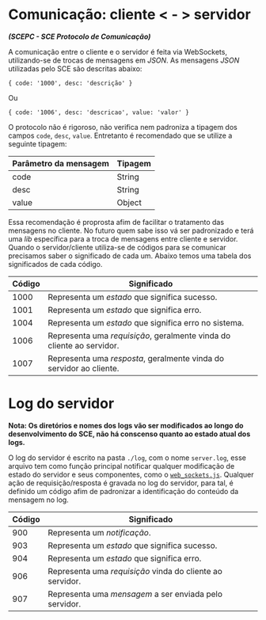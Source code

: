 # Comunicação: cliente < - > servidor 
  
  *__(SCEPC - SCE Protocolo de Comunicação)__*

  A comunicação entre o cliente e o servidor é feita via WebSockets, utilizando-se de trocas de mensagens em *JSON*. As mensagens *JSON* utilizadas pelo SCE são descritas abaixo:

  `{
    code: '1000',
    desc: 'descrição'
    }`

  Ou

  `{
    code: '1006',
    desc: 'descricao',
    value: 'valor'
    }`


  O protocolo não é rigoroso, não verifica nem padroniza a tipagem dos campos `code`, `desc`, `value`. Entretanto é recomendado que se utilize a seguinte tipagem:
  
  Parâmetro da mensagem | Tipagem
  --------------------- | -------
  code                  | String
  desc                  | String
  value                 | Object
   
  Essa recomendação é proprosta afim de facilitar o tratamento das mensagens no cliente. No futuro quem sabe isso vá ser padronizado e terá uma *lib* específica para a
  troca de mensagens entre cliente e servidor.
  Quando o servidor/cliente utiliza-se de códigos para se comunicar precisamos saber o significado de cada um. Abaixo temos uma tabela dos significados de cada código.

  Código  | Significado
  ------  | -----------
  1000    | Representa um *estado* que significa sucesso.
  1001    | Representa um *estado* que significa erro.
  1004    | Representa um *estado* que significa erro no sistema.
  1006    | Representa uma *requisição*, geralmente vinda do cliente ao servidor.
  1007    | Representa uma *resposta*, geralmente vinda do servidor ao cliente.

# Log do servidor

  __Nota: Os diretórios e nomes dos logs vão ser modificados ao longo do desenvolvimento do SCE, não há conscenso quanto ao estado atual dos logs.__

  O log do servidor é escrito na pasta `./log`, com o nome `server.log`, esse
  arquivo tem como função principal notificar qualquer modificação de estado do
  servidor e seus componentes, como o [`web_sockets.js`](). Qualquer ação de
  requisição/resposta é gravada no log do servidor, para tal, é definido um código
  afim de padronizar a identificação do conteúdo da mensagem no log.

  Código  | Significado
  ------  | -----------
  900     | Representa um *notificação*.
  903     | Representa um *estado* que significa sucesso.
  904     | Representa um *estado* que significa erro.
  906     | Representa uma *requisição* vinda do cliente ao servidor.
  907     | Representa uma *mensagem* a ser enviada pelo servidor.
